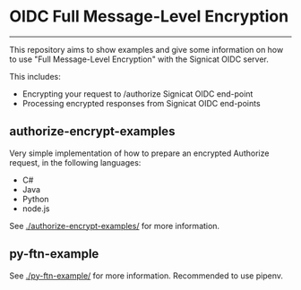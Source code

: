 # OIDC Full Message-Level Encryption

---

This repository aims to show examples and give some information on how to use "Full Message-Level Encryption" with the Signicat OIDC server.

This includes:

* Encrypting your request to /authorize Signicat OIDC end-point
* Processing encrypted responses from Signicat OIDC end-points

## **authorize-encrypt-examples**

Very simple implementation of how to prepare an encrypted Authorize request, in the following languages:

* C#
* Java
* Python
* node.js

See [./authorize-encrypt-examples/](./authorize-encrypt-examples/) for more information.

## **py-ftn-example**

See [./py-ftn-example/](./py-ftn-example/) for more information.
Recommended to use pipenv.